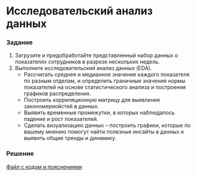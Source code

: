 # Исследовательский анализ данных

### Задание
1. Загрузите и предобработайте представленный набор данных о показателях сотрудников в разрезе нескольких недель.
2. Выполните исследовательский анализ данных (EDA).
   - Рассчитать среднее и медианное значение каждого показателя по разным отделам, и определить граничные значения нормы показателей на основе статистического анализа и построения графиков распределения.
   - Построить корреляционную матрицу для выявления закономернойстей в данных.
   - Выявить временные промежутки, в которых наблюдалось падение и рост показателей.
   - Сделать визуализацию данных – построить графики, которые по вашему мнению помогут найти полезные инсайты в данных и выявить общие тренды и динамику.

### Решение
[Файл с кодом и пояснениями](/Projects/09_Test_tasks/Task_05/Solution.ipynb)
